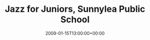 ---
templateKey: event
guid: 0894983d-6eab-11ea-99c5-002590d1d1b0
date: 2009-01-15T13:00:00+00:00
eventTime: '1pm'
title: Jazz for Juniors, Sunnylea Public School
artist: Jazz for Juniors
city: Toronto
venue: Sunnylea Public School
group: Jazz for Juniors
guests: Elizabeth Shepherd
---